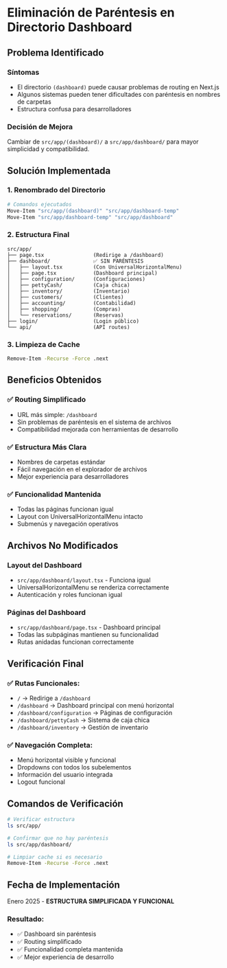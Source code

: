 # Eliminación de Paréntesis en Directorio Dashboard

## Problema Identificado

### Síntomas
- El directorio `(dashboard)` puede causar problemas de routing en Next.js
- Algunos sistemas pueden tener dificultades con paréntesis en nombres de carpetas
- Estructura confusa para desarrolladores

### Decisión de Mejora
Cambiar de `src/app/(dashboard)/` a `src/app/dashboard/` para mayor simplicidad y compatibilidad.

## Solución Implementada

### 1. Renombrado del Directorio
```bash
# Comandos ejecutados
Move-Item "src/app/(dashboard)" "src/app/dashboard-temp"
Move-Item "src/app/dashboard-temp" "src/app/dashboard"
```

### 2. Estructura Final
```
src/app/
├── page.tsx                (Redirige a /dashboard)
├── dashboard/              ✅ SIN PARÉNTESIS
│   ├── layout.tsx          (Con UniversalHorizontalMenu)
│   ├── page.tsx            (Dashboard principal)
│   ├── configuration/      (Configuraciones)
│   ├── pettyCash/          (Caja chica)
│   ├── inventory/          (Inventario)
│   ├── customers/          (Clientes)
│   ├── accounting/         (Contabilidad)
│   ├── shopping/           (Compras)
│   └── reservations/       (Reservas)
├── login/                  (Login público)
└── api/                    (API routes)
```

### 3. Limpieza de Cache
```bash
Remove-Item -Recurse -Force .next
```

## Beneficios Obtenidos

### ✅ Routing Simplificado
- URL más simple: `/dashboard`
- Sin problemas de paréntesis en el sistema de archivos
- Compatibilidad mejorada con herramientas de desarrollo

### ✅ Estructura Más Clara
- Nombres de carpetas estándar
- Fácil navegación en el explorador de archivos
- Mejor experiencia para desarrolladores

### ✅ Funcionalidad Mantenida
- Todas las páginas funcionan igual
- Layout con UniversalHorizontalMenu intacto
- Submenús y navegación operativos

## Archivos No Modificados

### Layout del Dashboard
- `src/app/dashboard/layout.tsx` - Funciona igual
- UniversalHorizontalMenu se renderiza correctamente
- Autenticación y roles funcionan igual

### Páginas del Dashboard
- `src/app/dashboard/page.tsx` - Dashboard principal
- Todas las subpáginas mantienen su funcionalidad
- Rutas anidadas funcionan correctamente

## Verificación Final

### ✅ Rutas Funcionales:
- `/` → Redirige a `/dashboard`
- `/dashboard` → Dashboard principal con menú horizontal
- `/dashboard/configuration` → Páginas de configuración
- `/dashboard/pettyCash` → Sistema de caja chica
- `/dashboard/inventory` → Gestión de inventario

### ✅ Navegación Completa:
- Menú horizontal visible y funcional
- Dropdowns con todos los subelementos
- Información del usuario integrada
- Logout funcional

## Comandos de Verificación
```bash
# Verificar estructura
ls src/app/

# Confirmar que no hay paréntesis
ls src/app/dashboard/

# Limpiar cache si es necesario
Remove-Item -Recurse -Force .next
```

## Fecha de Implementación
Enero 2025 - **ESTRUCTURA SIMPLIFICADA Y FUNCIONAL**

### Resultado:
- ✅ Dashboard sin paréntesis
- ✅ Routing simplificado  
- ✅ Funcionalidad completa mantenida
- ✅ Mejor experiencia de desarrollo 